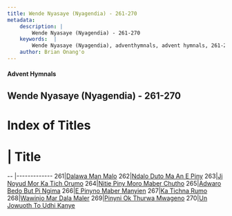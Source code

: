 ```yaml
---
title: Wende Nyasaye (Nyagendia) - 261-270
metadata:
    description: |
        Wende Nyasaye (Nyagendia) - 261-270
    keywords:  |
        Wende Nyasaye (Nyagendia), adventhymnals, advent hymnals, 261-270
    author: Brian Onang'o
---
```


#### Advent Hymnals
## Wende Nyasaye (Nyagendia) - 261-270

# Index of Titles
# | Title                        
-- |-------------
261|[Dalawa Man Malo](/wende-nyasaye/wende-nyasaye/201-300/261-270/Dalawa-Man-Malo)
262|[Ndalo Duto Ma An E Piny](/wende-nyasaye/wende-nyasaye/201-300/261-270/Ndalo-Duto-Ma-An-E-Piny)
263|[Ji Noyud Mor Ka Tich Orumo](/wende-nyasaye/wende-nyasaye/201-300/261-270/Ji-Noyud-Mor-Ka-Tich-Orumo)
264|[Nitie Piny Moro Maber Chutho](/wende-nyasaye/wende-nyasaye/201-300/261-270/Nitie-Piny-Moro-Maber-Chutho)
265|[Adwaro Bedo But Pi Ngima](/wende-nyasaye/wende-nyasaye/201-300/261-270/Adwaro-Bedo-But-Pi-Ngima)
266|[E Pinyno Maber Manyien](/wende-nyasaye/wende-nyasaye/201-300/261-270/E-Pinyno-Maber-Manyien)
267|[Ka Tichna Rumo](/wende-nyasaye/wende-nyasaye/201-300/261-270/Ka-Tichna-Rumo)
268|[Wawinjo Mar Dala Maler](/wende-nyasaye/wende-nyasaye/201-300/261-270/Wawinjo-Mar-Dala-Maler)
269|[Pinyni Ok Thurwa Mwageno](/wende-nyasaye/wende-nyasaye/201-300/261-270/Pinyni-Ok-Thurwa-Mwageno)
270|[Un Jowuoth To Udhi Kanye](/wende-nyasaye/wende-nyasaye/201-300/261-270/Un-Jowuoth-To-Udhi-Kanye)